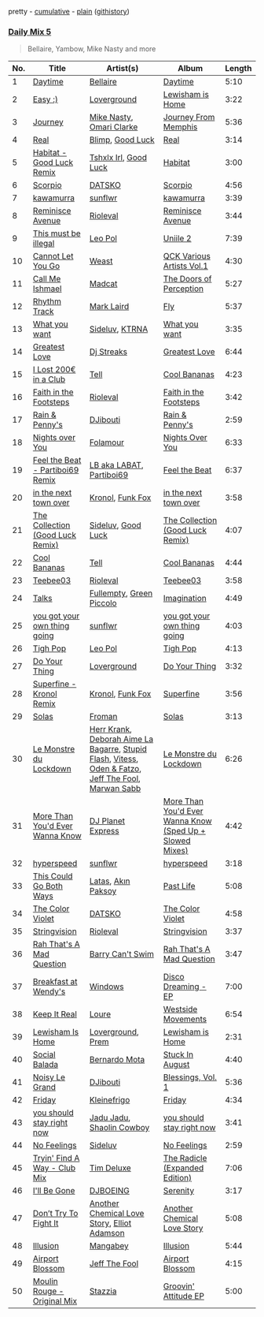 pretty - [cumulative](/playlists/cumulative/Daily%20Mix%205.md) - [plain](/playlists/plain/37i9dQZF1E36TO0q54WsJv) ([githistory](https://github.githistory.xyz/vitokorn/spotify-playlist-archive/blob/master/playlists/plain/37i9dQZF1E36TO0q54WsJv))
### [Daily Mix 5](https://open.spotify.com/playlist/37i9dQZF1E36TO0q54WsJv)

> Bellaire, Yambow, Mike Nasty and more

| No. | Title | Artist(s) | Album | Length |
|---|---|---|---|---|
| 1 | [Daytime](https://open.spotify.com/track/3EkOG9ruPGZ8Ix1x9OZnWI) | [Bellaire](https://open.spotify.com/artist/6yeeXqk3RxV7l5DxmlXMnw) | [Daytime](https://open.spotify.com/album/366kjKONP3WqlrwDPHRUZj) | 5:10 |
| 2 | [Easy :)](https://open.spotify.com/track/5E0Qv4iuhvxfi10PSyUUTZ) | [Loverground](https://open.spotify.com/artist/3SvoerawAn5RAZ2N9osc3z) | [Lewisham is Home](https://open.spotify.com/album/2O578cZT8CDJgKCPOdfpWJ) | 3:22 |
| 3 | [Journey](https://open.spotify.com/track/5A8wFGmnEk89Xugptd2M6U) | [Mike Nasty](https://open.spotify.com/artist/6kbSgW17fy30NioACFOt4X), [Omari Clarke](https://open.spotify.com/artist/2vJDi38eRVjuSyxEOZ9EWX) | [Journey From Memphis](https://open.spotify.com/album/0BMIY0dVtnFS1yI61Shixn) | 5:36 |
| 4 | [Real](https://open.spotify.com/track/3JpRc6KU3ksRsgsAW3BpHj) | [Blimp](https://open.spotify.com/artist/3cMgbjmQ7G6UjuJ7nS0yzx), [Good Luck](https://open.spotify.com/artist/4qjYf4FY77csjIalUFicQS) | [Real](https://open.spotify.com/album/6uc7wQ4bxjoqCHvmz1pQrV) | 3:14 |
| 5 | [Habitat - Good Luck Remix](https://open.spotify.com/track/0IkP9yFbpTPYTDeTxhDjnc) | [Tshxlx Irl](https://open.spotify.com/artist/2ewnWVVtXH64jethVSscTG), [Good Luck](https://open.spotify.com/artist/4qjYf4FY77csjIalUFicQS) | [Habitat](https://open.spotify.com/album/3WTPzYlBRlr2wBsDbO9P2J) | 3:00 |
| 6 | [Scorpio](https://open.spotify.com/track/2DUVLddLKvksEgKAJNtsP3) | [DATSKO](https://open.spotify.com/artist/2b1Yc522In2BV3Q1fj2JzY) | [Scorpio](https://open.spotify.com/album/4J6YZgueEK9UnoU1IUxsSi) | 4:56 |
| 7 | [kawamurra](https://open.spotify.com/track/3v7n5DAfjk8QptjWobnt8O) | [sunflwr](https://open.spotify.com/artist/1vXY7FiXJPu6j456ZcrtIF) | [kawamurra](https://open.spotify.com/album/7Iybusl2TxnH26o3x3lOtX) | 3:39 |
| 8 | [Reminisce Avenue](https://open.spotify.com/track/3SREiqxY1wbKjn6zgxT0l7) | [Rioleval](https://open.spotify.com/artist/45I1HAnq6EeSBi48cAqpw0) | [Reminisce Avenue](https://open.spotify.com/album/7oybAFlWzhdBn8UDZFICie) | 3:44 |
| 9 | [This must be illegal](https://open.spotify.com/track/53VT3g4fsGYCh4vjcU6Xx3) | [Leo Pol](https://open.spotify.com/artist/2PBE0KQEqT34oYjjFyI9Mz) | [Uniile 2](https://open.spotify.com/album/00GmVNR8FZEak28wOrOHWY) | 7:39 |
| 10 | [Cannot Let You Go](https://open.spotify.com/track/1uYtTOfC6DuNf7GdxkHGkf) | [Weast](https://open.spotify.com/artist/6PqeYJNGdhBM2oZ4AwiW8t) | [QCK Various Artists Vol.1](https://open.spotify.com/album/7vO1e5G8ggJOLiDSr0cBQB) | 4:30 |
| 11 | [Call Me Ishmael](https://open.spotify.com/track/2g5bJ0yu0d5GmH7VDHgdT6) | [Madcat](https://open.spotify.com/artist/6etdAWVQlwIiVg13V6wPeq) | [The Doors of Perception](https://open.spotify.com/album/0HbKCzvQw2hqXDDNXKNJfL) | 5:27 |
| 12 | [Rhythm Track](https://open.spotify.com/track/4163xXn9xEb0j7ze3Vym6V) | [Mark Laird](https://open.spotify.com/artist/1I75NNqQj1nWDCK1ObrCHo) | [Fly](https://open.spotify.com/album/0mdat7f7pIVJKtR6jtvyVd) | 5:37 |
| 13 | [What you want](https://open.spotify.com/track/6V6Caj3jjsVatEQwZmjJLV) | [Sideluv](https://open.spotify.com/artist/3Qav2btak3NJY2w6NbVC1Y), [KTRNA](https://open.spotify.com/artist/5pKcy7BcqjgJ632BpR6wMa) | [What you want](https://open.spotify.com/album/5MoR3t3G679ujFswuoYHLd) | 3:35 |
| 14 | [Greatest Love](https://open.spotify.com/track/3E0Kgz8U9vEY7kZG8rbKS1) | [Dj Streaks](https://open.spotify.com/artist/67YkGjtw8rmC6Ck0GmoxFA) | [Greatest Love](https://open.spotify.com/album/1afYraZZkxPQTTkvVVHc4r) | 6:44 |
| 15 | [I Lost 200€ in a Club](https://open.spotify.com/track/1OxNBuk83EeS1Nj0k8mfPZ) | [Tell](https://open.spotify.com/artist/2GTGi2RC8sajDRwBXKpWYg) | [Cool Bananas](https://open.spotify.com/album/1UhLgi4cZtcV5V1HcUmaro) | 4:23 |
| 16 | [Faith in the Footsteps](https://open.spotify.com/track/4w3aeFTHofDdXk35ZCpMzl) | [Rioleval](https://open.spotify.com/artist/45I1HAnq6EeSBi48cAqpw0) | [Faith in the Footsteps](https://open.spotify.com/album/6v39yGu25Dtj2zu1j2ZRxC) | 3:42 |
| 17 | [Rain & Penny's](https://open.spotify.com/track/6Sblo8WSABiwrqRQLGrOqO) | [DJibouti](https://open.spotify.com/artist/2PyUWRpP3uy6MrZB1rPxQw) | [Rain & Penny's](https://open.spotify.com/album/1mLRNTxXX4iBV4pxeObVWN) | 2:59 |
| 18 | [Nights over You](https://open.spotify.com/track/2cBUDwAyotdSCeDZbz150t) | [Folamour](https://open.spotify.com/artist/6pJY5At9SiMpAOBrw9YosS) | [Nights Over You](https://open.spotify.com/album/0M0ExqM9CoeNSqwnyfwzQ4) | 6:33 |
| 19 | [Feel the Beat - Partiboi69 Remix](https://open.spotify.com/track/2wNEBBr52TumYRmtYH1ocC) | [LB aka LABAT](https://open.spotify.com/artist/02fHczhlgEBCCjzjsNvJAh), [Partiboi69](https://open.spotify.com/artist/0CutULGVZ24wOr1HHYoEOL) | [Feel the Beat](https://open.spotify.com/album/4izfgFschtwTedFJH5b4rO) | 6:37 |
| 20 | [in the next town over](https://open.spotify.com/track/60G1HeFL1nPV06eHb6lLzB) | [Kronol](https://open.spotify.com/artist/13Bm2FdMEKw4x8BJXCL1MI), [Funk Fox](https://open.spotify.com/artist/3Ajn1b34ZTGezni7WCwjd4) | [in the next town over](https://open.spotify.com/album/1pHOUNOjbgF3qXzyhf9TCL) | 3:58 |
| 21 | [The Collection (Good Luck Remix)](https://open.spotify.com/track/3zud8ZiHxDkVQPnglue5KX) | [Sideluv](https://open.spotify.com/artist/3Qav2btak3NJY2w6NbVC1Y), [Good Luck](https://open.spotify.com/artist/4qjYf4FY77csjIalUFicQS) | [The Collection (Good Luck Remix)](https://open.spotify.com/album/3cMY3tHUy14mi04auBwIQr) | 4:07 |
| 22 | [Cool Bananas](https://open.spotify.com/track/7FheJOrB8J0eyK0ebcBAlI) | [Tell](https://open.spotify.com/artist/2GTGi2RC8sajDRwBXKpWYg) | [Cool Bananas](https://open.spotify.com/album/1UhLgi4cZtcV5V1HcUmaro) | 4:44 |
| 23 | [Teebee03](https://open.spotify.com/track/7gvIxZRY2A86IeASZnN7Jx) | [Rioleval](https://open.spotify.com/artist/45I1HAnq6EeSBi48cAqpw0) | [Teebee03](https://open.spotify.com/album/7AdHFjruzawp13EnOAhH3p) | 3:58 |
| 24 | [Talks](https://open.spotify.com/track/4UqTO4czK6kzSBs5GcUWQp) | [Fullempty](https://open.spotify.com/artist/0j532qZGt5B2gCxyeXlf56), [Green Piccolo](https://open.spotify.com/artist/0Of8ndqAY23l2wV3sS6Zez) | [Imagination](https://open.spotify.com/album/2mjKYevHYL5EfUyjqoB4zn) | 4:49 |
| 25 | [you got your own thing going](https://open.spotify.com/track/4kshRZkTxk5dy5pWLeVEpl) | [sunflwr](https://open.spotify.com/artist/1vXY7FiXJPu6j456ZcrtIF) | [you got your own thing going](https://open.spotify.com/album/2S1goMpp338UCTaQuVVu09) | 4:03 |
| 26 | [Tigh Pop](https://open.spotify.com/track/54oQyfr7as59L7u4yvHS3H) | [Leo Pol](https://open.spotify.com/artist/2PBE0KQEqT34oYjjFyI9Mz) | [Tigh Pop](https://open.spotify.com/album/3yQOXiQZJVFSyovlXUhulQ) | 4:13 |
| 27 | [Do Your Thing](https://open.spotify.com/track/30X8IKWPfADK3jt47GMyzj) | [Loverground](https://open.spotify.com/artist/3SvoerawAn5RAZ2N9osc3z) | [Do Your Thing](https://open.spotify.com/album/3WdohOvZuBMVfKTL30Msvi) | 3:32 |
| 28 | [Superfine - Kronol Remix](https://open.spotify.com/track/0NNLfnp4NXCmIWY0yQaPax) | [Kronol](https://open.spotify.com/artist/13Bm2FdMEKw4x8BJXCL1MI), [Funk Fox](https://open.spotify.com/artist/3Ajn1b34ZTGezni7WCwjd4) | [Superfine](https://open.spotify.com/album/4hlTgAM3BGnvNxaXPcgFC5) | 3:56 |
| 29 | [Solas](https://open.spotify.com/track/75KWFcSxPOCYy6HYe2rXmY) | [Froman](https://open.spotify.com/artist/2XmYUy3NJHRuT3hBb8IS76) | [Solas](https://open.spotify.com/album/1B7GgTrucaQcekQypzornp) | 3:13 |
| 30 | [Le Monstre du Lockdown](https://open.spotify.com/track/6jT6jtD4wcOMiJBRWanKTc) | [Herr Krank](https://open.spotify.com/artist/6867qRW4fPy1KtxyeBIKkl), [Deborah Aime La Bagarre](https://open.spotify.com/artist/6jZ18ATjOFUAgDXX3H9x5w), [Stupid Flash](https://open.spotify.com/artist/6znD6BiFScMZLxzA9OfsUa), [Vitess](https://open.spotify.com/artist/5DIVjY3STr8n4tEoN0dmui), [Oden & Fatzo](https://open.spotify.com/artist/2YEnrpAWWaNRFumgde1lLH), [Jeff The Fool](https://open.spotify.com/artist/6ecEpamJKkgb4604pUpCTp), [Marwan Sabb](https://open.spotify.com/artist/4D3hA2Lltb14sEfNkSQOEw) | [Le Monstre du Lockdown](https://open.spotify.com/album/1iMhRPxThkJJhqCVoAOaD0) | 6:26 |
| 31 | [More Than You'd Ever Wanna Know](https://open.spotify.com/track/59dRhZRn2B4RBgQ7vz1gzj) | [DJ Planet Express](https://open.spotify.com/artist/0nx9ai3o3Ba6bE3WHkEoQg) | [More Than You'd Ever Wanna Know (Sped Up + Slowed Mixes)](https://open.spotify.com/album/2UpnOmjJLAhrCxCHJODSSL) | 4:42 |
| 32 | [hyperspeed](https://open.spotify.com/track/4zqSXSyqsEGnWl2Gyb5OV9) | [sunflwr](https://open.spotify.com/artist/1vXY7FiXJPu6j456ZcrtIF) | [hyperspeed](https://open.spotify.com/album/3JQ9ybk5o1jtNILwpmRrsb) | 3:18 |
| 33 | [This Could Go Both Ways](https://open.spotify.com/track/6Sq98njCmisE86Ou9AetgD) | [Latas](https://open.spotify.com/artist/7qBJkCFXBU9wEAFxFUrvDb), [Akın Paksoy](https://open.spotify.com/artist/3CeeyVbfjyxwIWmH5us6vZ) | [Past Life](https://open.spotify.com/album/3ChUtFrg7ZdQ1YjhnrOs6M) | 5:08 |
| 34 | [The Color Violet](https://open.spotify.com/track/3aBOX8zZPFHEfugtg6Dtch) | [DATSKO](https://open.spotify.com/artist/2b1Yc522In2BV3Q1fj2JzY) | [The Color Violet](https://open.spotify.com/album/36dWBfIQbv0BDmQ95TWCnB) | 4:58 |
| 35 | [Stringvision](https://open.spotify.com/track/4OZIIzRXR9vVUL9b2MwK4A) | [Rioleval](https://open.spotify.com/artist/45I1HAnq6EeSBi48cAqpw0) | [Stringvision](https://open.spotify.com/album/2IZ4ChoFQjpPfBLbaHXkRf) | 3:37 |
| 36 | [Rah That's A Mad Question](https://open.spotify.com/track/7oklbyYBpXg9Uvl4tMW2iU) | [Barry Can't Swim](https://open.spotify.com/artist/0vTVU0KH0CVzijsoKGsTPl) | [Rah That's A Mad Question](https://open.spotify.com/album/1tCAbCRfFmq6SJjklzryDI) | 3:47 |
| 37 | [Breakfast at Wendy's](https://open.spotify.com/track/2oh3VZsiTboRal6wiNxRYw) | [Windows](https://open.spotify.com/artist/1X3JyJ65cgzKHYzhC7DRJJ) | [Disco Dreaming - EP](https://open.spotify.com/album/4DsUYPIDYB0DupJfsCSEVf) | 7:00 |
| 38 | [Keep It Real](https://open.spotify.com/track/4YpCTAZRpNmW1EHLVrq4ur) | [Loure](https://open.spotify.com/artist/0oj4QK4zH3lghS2Oa418zZ) | [Westside Movements](https://open.spotify.com/album/07aLEJ68A2wz9em0AwnuS2) | 6:54 |
| 39 | [Lewisham Is Home](https://open.spotify.com/track/5DiTjWYke5kHVVBpzLXCr6) | [Loverground](https://open.spotify.com/artist/3SvoerawAn5RAZ2N9osc3z), [Prem](https://open.spotify.com/artist/6hY6tky2WngAViwIzGkEC7) | [Lewisham is Home](https://open.spotify.com/album/2O578cZT8CDJgKCPOdfpWJ) | 2:31 |
| 40 | [Social Balada](https://open.spotify.com/track/7kqU7n3fTkGKrKAVNLjKSL) | [Bernardo Mota](https://open.spotify.com/artist/2mZVPsZy2qPDbHmMCrIpSD) | [Stuck In August](https://open.spotify.com/album/42icHwuB1DTgv7NtGMfWje) | 4:40 |
| 41 | [Noisy Le Grand](https://open.spotify.com/track/1OhGTQND7L4Hq664vesd1X) | [DJibouti](https://open.spotify.com/artist/2PyUWRpP3uy6MrZB1rPxQw) | [Blessings, Vol. 1](https://open.spotify.com/album/5phEvgJwX1IFGGI5y0yHLg) | 5:36 |
| 42 | [Friday](https://open.spotify.com/track/3rhgzuZEWlCb5rQaW5QNUr) | [Kleinefrigo](https://open.spotify.com/artist/4Ds8tVensycYF6njpyIupZ) | [Friday](https://open.spotify.com/album/1aoCK3kkl8HdyVBOHALzLb) | 4:34 |
| 43 | [you should stay right now](https://open.spotify.com/track/49pjwBq1vv2Xu8fAJTAMxC) | [Jadu Jadu](https://open.spotify.com/artist/2Oe3qtPntosByl21BCcUSc), [Shaolin Cowboy](https://open.spotify.com/artist/3SLV96o2Xa4oOZpSl5FwgD) | [you should stay right now](https://open.spotify.com/album/1WWKLea8iFDataD92oFoJw) | 3:41 |
| 44 | [No Feelings](https://open.spotify.com/track/7JqUzCEIijure99GZ6w2bk) | [Sideluv](https://open.spotify.com/artist/3Qav2btak3NJY2w6NbVC1Y) | [No Feelings](https://open.spotify.com/album/3UyNsFGahsLsTtVsuP6Qsp) | 2:59 |
| 45 | [Tryin' Find A Way - Club Mix](https://open.spotify.com/track/5dUMhESneKFO2owCLbVKJ8) | [Tim Deluxe](https://open.spotify.com/artist/7mEVrXcsq3PjsKT3BXnhp0) | [The Radicle (Expanded Edition)](https://open.spotify.com/album/0eersZ0Zl9dLM7vOIP76Ur) | 7:06 |
| 46 | [I'll Be Gone](https://open.spotify.com/track/4Xi8xfDYcr5G9XXcaiMKR1) | [DJBOEING](https://open.spotify.com/artist/1tADYRiGeOy48dVY9SkSqH) | [Serenity](https://open.spotify.com/album/7LA9y24WawVUXAGJ3Ef4de) | 3:17 |
| 47 | [Don’t Try To Fight It](https://open.spotify.com/track/5BbUwUIfURKjAOBB9QDTMO) | [Another Chemical Love Story](https://open.spotify.com/artist/7Kgt7Exe4T5w9HEoy3Zeqv), [Elliot Adamson](https://open.spotify.com/artist/5JCyLOcEZsUiTLCUqqcIFz) | [Another Chemical Love Story](https://open.spotify.com/album/1lBxw3WDeUdQyo2YiB4SVr) | 5:08 |
| 48 | [Illusion](https://open.spotify.com/track/2hDnhOt4pn1uEP1N4YQUT6) | [Mangabey](https://open.spotify.com/artist/0IySrk0S2gbAoxaYyPHEZD) | [Illusion](https://open.spotify.com/album/2Li9ODcatpUeJ9S3DZHWD9) | 5:44 |
| 49 | [Airport Blossom](https://open.spotify.com/track/76UVXv4Q3dxoboqNy07ot0) | [Jeff The Fool](https://open.spotify.com/artist/6ecEpamJKkgb4604pUpCTp) | [Airport Blossom](https://open.spotify.com/album/3xq8FzxuWwcyTYJUIt6SHD) | 4:15 |
| 50 | [Moulin Rouge - Original Mix](https://open.spotify.com/track/1INvHCixv1JsOQhXuiWKFT) | [Stazzia](https://open.spotify.com/artist/17TOgS3UEH2wza058lRCQy) | [Groovin' Attitude EP](https://open.spotify.com/album/5jviDuz9FZI7HuifpFlL9B) | 5:00 |